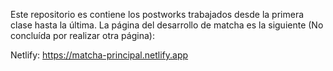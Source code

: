 Este repositorio es contiene los postworks trabajados desde la primera clase hasta la última. La página del desarrollo de matcha es la siguiente (No concluída por realizar otra página):

Netlify: https://matcha-principal.netlify.app
